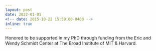 ```yaml
---
layout: post
date: 2022-01-01
<!-- date: 2015-10-22 15:59:00-0400 -->
inline: true
---
```


Honored to be supported in my PhD through funding from the Eric and Wendy Schmidt Center at The Broad Institute of MIT & Harvard.
